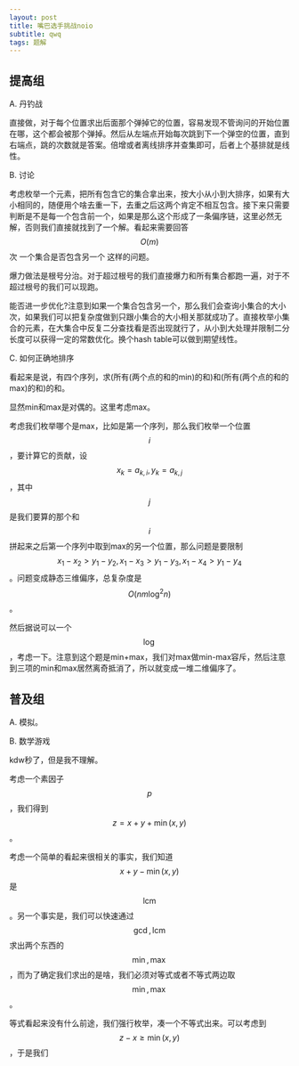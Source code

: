 ```yaml
---
layout: post
title: 嘴巴选手挑战noio
subtitle: qwq
tags: 题解
---
```


## 提高组

A. 丹钓战

直接做，对于每个位置求出后面那个弹掉它的位置，容易发现不管询问的开始位置在哪，这个都会被那个弹掉。然后从左端点开始每次跳到下一个弹空的位置，直到右端点，跳的次数就是答案。倍增或者离线排序并查集即可，后者上个基排就是线性。

B. 讨论

考虑枚举一个元素，把所有包含它的集合拿出来，按大小从小到大排序，如果有大小相同的，随便用个啥去重一下，去重之后这两个肯定不相互包含。接下来只需要判断是不是每一个包含前一个，如果是那么这个形成了一条偏序链，这里必然无解，否则我们直接就找到了一个解。看起来需要回答$$O(m)$$次 一个集合是否包含另一个 这样的问题。

爆力做法是根号分治。对于超过根号的我们直接爆力和所有集合都跑一遍，对于不超过根号的我们可以现跑。

能否进一步优化?注意到如果一个集合包含另一个，那么我们会查询小集合的大小次，如果我们可以把复杂度做到只跟小集合的大小相关那就成功了。直接枚举小集合的元素，在大集合中反复二分查找看是否出现就行了，从小到大处理并限制二分长度可以获得一定的常数优化。换个hash table可以做到期望线性。

C. 如何正确地排序

看起来是说，有四个序列，求(所有(两个点的和的min)的和)和(所有(两个点的和的max)的和)的和。

显然min和max是对偶的。这里考虑max。

考虑我们枚举哪个是max，比如是第一个序列，那么我们枚举一个位置$$i$$，要计算它的贡献，设$$x_k=a_{k,i},y_k=a_{k,j}$$，其中$$j$$是我们要算的那个和$$i$$拼起来之后第一个序列中取到max的另一个位置，那么问题是要限制$$x_1-x_2>y_1-y_2,x_1-x_3>y_1-y_3,x_1-x_4>y_1-y_4$$。问题变成静态三维偏序，总复杂度是$$O(nm\log^2 n)$$。

然后据说可以一个$$\log$$，考虑一下。注意到这个题是min+max，我们对max做min-max容斥，然后注意到三项的min和max居然离奇抵消了，所以就变成一堆二维偏序了。

## 普及组

A. 模拟。

B. 数学游戏

kdw秒了，但是我不理解。

考虑一个素因子$$p$$，我们得到$$z=x+y+\min(x,y)$$。

考虑一个简单的看起来很相关的事实，我们知道$$x+y-\min(x,y)$$是$$\mathrm{lcm}$$。另一个事实是，我们可以快速通过$$\gcd,\mathrm{lcm}$$求出两个东西的$$\min,\max$$，而为了确定我们求出的是啥，我们必须对等式或者不等式两边取$$\min,\max$$。

等式看起来没有什么前途，我们强行枚举，凑一个不等式出来。可以考虑到$$z-x\geq \min(x,y)$$，于是我们